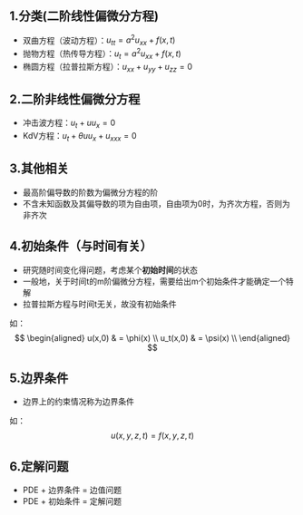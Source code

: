 ## 1.分类(二阶线性偏微分方程)
- 双曲方程（波动方程）：$u_{tt}=a^2u_{xx}+f(x,t)$
- 抛物方程（热传导方程）：$u_t=a^2u_{xx}+f(x,t)$
- 椭圆方程（拉普拉斯方程）：$u_{xx}+u_{yy}+u_{zz}=0$

## 2.二阶非线性偏微分方程
- 冲击波方程：$u_t+uu_x=0$
- KdV方程：$u_t+\theta uu_x+u_{xxx}=0$

## 3.其他相关
- 最高阶偏导数的阶数为偏微分方程的阶
- 不含未知函数及其偏导数的项为自由项，自由项为0时，为齐次方程，否则为非齐次

## 4.初始条件（与时间有关）
- 研究随时间变化得问题，考虑某个**初始时间**的状态
- 一般地，关于时间t的m阶偏微分方程，需要给出m个初始条件才能确定一个特解
- 拉普拉斯方程与时间t无关，故没有初始条件

如：
$$
\begin{aligned}
u(x,0)   & = \phi(x)    \\
u_t(x,0) & = \psi(x)    \\
\end{aligned}
$$

## 5.边界条件
- 边界上的约束情况称为边界条件

如：
$$
u(x,y,z,t)=f(x,y,z,t)
$$


## 6.定解问题

- PDE + 边界条件 = 边值问题
- PDE + 初始条件 = 定解问题















